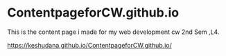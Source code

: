 # ContentpageforCW.github.io
This is the content page i made for my web development cw 2nd Sem ,L4.

https://keshudana.github.io/ContentpageforCW.github.io/
